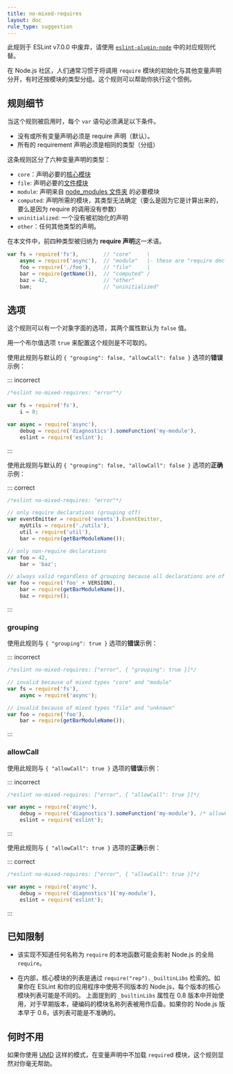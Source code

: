 ```yaml
---
title: no-mixed-requires
layout: doc
rule_type: suggestion
---
```


此规则于 ESLint v7.0.0 中废弃，请使用 [`eslint-plugin-node`](https://github.com/mysticatea/eslint-plugin-node) 中的对应规则代替。

在 Node.js 社区，人们通常习惯于将调用 `require` 模块的初始化与其他变量声明分开，有时还按模块的类型分组。这个规则可以帮助你执行这个惯例。

## 规则细节

当这个规则被启用时，每个 `var` 语句必须满足以下条件。

* 没有或所有变量声明必须是 require 声明（默认）。
* 所有的 requirement 声明必须是相同的类型（分组）

这条规则区分了六种变量声明的类型：

* `core`：声明必要的[核心模块][1]
* `file`: 声明必要的[文件模块][2]
* `module`: 声明来自 [node_modules 文件夹][3] 的必要模块
* `computed`: 声明所需的模块，其类型无法确定（要么是因为它是计算出来的，要么是因为 require 的调用没有参数）
* `uninitialized`: 一个没有被初始化的声明
* `other`：任何其他类型的声明。

在本文件中，前四种类型被归纳为 **require 声明**这一术语。

```js
var fs = require('fs'),        // "core"     \
    async = require('async'),  // "module"   |- these are "require declaration"s
    foo = require('./foo'),    // "file"     |
    bar = require(getName()),  // "computed" /
    baz = 42,                  // "other"
    bam;                       // "uninitialized"
```

## 选项

这个规则可以有一个对象字面的选项，其两个属性默认为 `false` 值。

用一个布尔值选项 `true` 来配置这个规则是不可取的。

使用此规则与默认的 `{ "grouping": false, "allowCall": false }` 选项的**错误**示例：

::: incorrect

```js
/*eslint no-mixed-requires: "error"*/

var fs = require('fs'),
    i = 0;

var async = require('async'),
    debug = require('diagnostics').someFunction('my-module'),
    eslint = require('eslint');
```

:::

使用此规则与默认的 `{ "grouping": false, "allowCall": false }` 选项的**正确**示例：

::: correct

```js
/*eslint no-mixed-requires: "error"*/

// only require declarations (grouping off)
var eventEmitter = require('events').EventEmitter,
    myUtils = require('./utils'),
    util = require('util'),
    bar = require(getBarModuleName());

// only non-require declarations
var foo = 42,
    bar = 'baz';

// always valid regardless of grouping because all declarations are of the same type
var foo = require('foo' + VERSION),
    bar = require(getBarModuleName()),
    baz = require();
```

:::

### grouping

使用此规则与 `{ "grouping": true }` 选项的**错误**示例：

::: incorrect

```js
/*eslint no-mixed-requires: ["error", { "grouping": true }]*/

// invalid because of mixed types "core" and "module"
var fs = require('fs'),
    async = require('async');

// invalid because of mixed types "file" and "unknown"
var foo = require('foo'),
    bar = require(getBarModuleName());
```

:::

### allowCall

使用此规则与 `{ "allowCall": true }` 选项的**错误**示例：

::: incorrect

```js
/*eslint no-mixed-requires: ["error", { "allowCall": true }]*/

var async = require('async'),
    debug = require('diagnostics').someFunction('my-module'), /* allowCall doesn't allow calling any function */
    eslint = require('eslint');
```

:::

使用此规则与 `{ "allowCall": true }` 选项的**正确**示例：

::: correct

```js
/*eslint no-mixed-requires: ["error", { "allowCall": true }]*/

var async = require('async'),
    debug = require('diagnostics')('my-module'),
    eslint = require('eslint');
```

:::

## 已知限制

* 该实现不知道任何名称为 `require` 的本地函数可能会影射 Node.js 的全局 `require`。

* 在内部，核心模块的列表是通过 `require("rep")._builtinLibs` 检索的。如果你在 ESLint 和你的应用程序中使用不同版本的 Node.js，每个版本的核心模块列表可能是不同的。
  上面提到的 `_builtinLibs` 属性在 0.8 版本中开始使用，对于早期版本，硬编码的模块名称列表被用作后备。如果你的 Node.js 版本早于 0.6，该列表可能是不准确的。

## 何时不用

如果你使用 [UMD][4] 这样的模式，在变量声明中不加载 `require`d 模块，这个规则显然对你毫无帮助。

[1]: https://nodejs.org/api/modules.html#modules_core_modules
[2]: https://nodejs.org/api/modules.html#modules_file_modules
[3]: https://nodejs.org/api/modules.html#modules_loading_from_node_modules_folders
[4]: https://github.com/umdjs/umd
